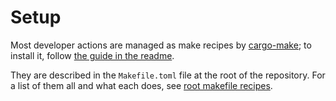 # Setup

Most developer actions are managed as make recipes by [cargo-make](https://github.com/sagiegurari/cargo-make);
to install it, follow [the guide in the readme](https://github.com/sagiegurari/cargo-make#installation).

They are described in the `Makefile.toml` file at the root of the repository.
For a list of them all and what each does, see [root makefile recipes](root_makefile_recipes.md).
